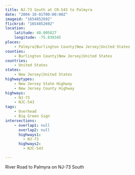 ```yaml
---
title: NJ-73 South at CR-543 to Palmyra
date: "2004-10-01T00:00:00Z"
imageid: "1654852692"
flickrid: "1654852692"
location:
    latitude: 40.005827
    longitude: -75.039345
places:
    - Palmyra|Burlington County|New Jersey|United States
counties:
    - Burlington County|New Jersey|United States
countries:
    - United States
states:
    - New Jersey|United States
highwaytypes:
    - New Jersey State Highway
    - New Jersey County Highway
highways:
    - NJ-73
    - NJC-543
tags:
    - Overhead
    - Big Green Sign
intersections:
    - overlap1: null
      overlap2: null
      highways1:
        - NJ-73
      highways2:
        - NJC-543

---
```

River Road to Palmyra on NJ-73 South